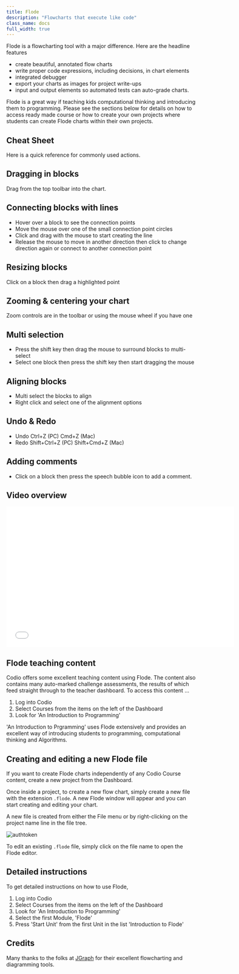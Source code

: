 ```yaml
---
title: Flode
description: "Flowcharts that execute like code"
class_name: docs
full_width: true
---
```


Flode is a flowcharting tool with a major difference. Here are the headline features

- create beautiful, annotated flow charts
- write proper code expressions, including decisions, in chart elements
- integrated debugger
- export your charts as images for project write-ups
- input and output elements so automated tests can auto-grade charts.

Flode is a great way if teaching kids computational thinking and introducing them to programming. Please see the sections below for details on how to access ready made course or how to create your own projects where students can create Flode charts within their own projects.

## Cheat Sheet
Here is a quick reference for commonly used actions.

## Dragging in blocks
Drag from the top toolbar into the chart.

## Connecting blocks with lines
- Hover over a block to see the connection points
- Move the mouse over one of the small connection point circles
- Click and drag with the mouse to start creating the line
- Release the mouse to move in another direction then click to change direction again or connect to another connection point

## Resizing blocks 
Click on a block then drag a highlighted point

## Zooming & centering your chart
Zoom controls are in the toolbar or using the mouse wheel if you have one

## Multi selection
- Press the shift key then drag the mouse to surround blocks to multi-select
- Select one block then press the shift key then start dragging the mouse

## Aligning blocks
- Multi select the blocks to align
- Right click and select one of the alignment options

## Undo & Redo
- Undo Ctrl+Z (PC) Cmd+Z (Mac)
- Redo Shift+Ctrl+Z (PC) Shift+Cmd+Z (Mac)

## Adding comments
- Click on a block then press the speech bubble icon to add a comment.

## Video overview

<div class="video">
<div class="video-wrapper">
<iframe src="//player.vimeo.com/video/138200825" width="600" height="370" frameborder="0" webkitallowfullscreen mozallowflscreen allowfullscreen></iframe>
</div>
</div>

## Flode teaching content
Codio offers some excellent teaching content using Flode. The content also contains many auto-marked challenge assessments, the results of which feed straight through to the teacher dashboard. To access this content ...

1. Log into Codio
1. Select Courses from the items on the left of the Dashboard
1. Look for 'An Introduction to Programming'

'An Introduction to Prgramming' uses Flode extensively and provides an excellent way of introducing students to programming, computational thinking and Algorithms.

## Creating and editing a new Flode file
If you want to create Flode charts independently of any Codio Course content, create a new project from the Dashboard. 

Once inside a project, to create a new flow chart, simply create a new file with the extension `.flode`. A new Flode window will appear and you can start creating and editing your chart.

A new file is created from either the File menu or by right-clicking on the project name line in the file tree.

<img alt="authtoken" src="/img/docs/new-file.png" class="simple"/>

To edit an existing `.flode` file, simply click on the file name to open the Flode editor.

## Detailed instructions
To get detailed instructions on how to use Flode,

1. Log into Codio
1. Select Courses from the items on the left of the Dashboard
1. Look for 'An Introduction to Programming'
1. Select the first Module, 'Flode'
1. Press 'Start Unit' from the first Unit in the list 'Introduction to Flode'

## Credits
Many thanks to the folks at [JGraph](http://www.jgraph.com/) for their excellent flowcharting and diagramming tools. 
